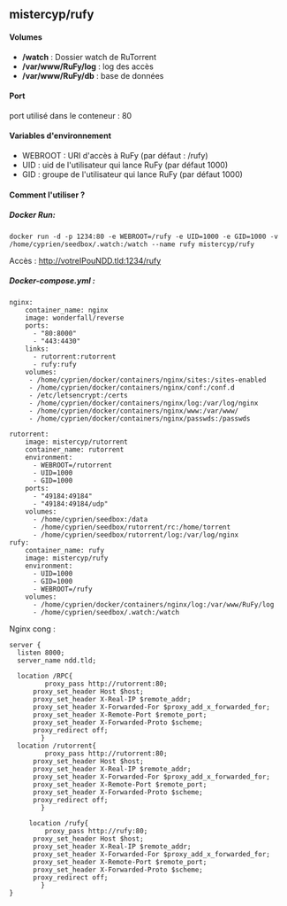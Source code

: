 ## mistercyp/rufy


#### Volumes
- **/watch** : Dossier watch de RuTorrent
- **/var/www/RuFy/log** : log des accès 
- **/var/www/RuFy/db** : base de données

#### Port
port utilisé dans le conteneur : 80 

#### Variables d'environnement
- WEBROOT : URI d'accès à RuFy (par défaut : /rufy)
- UID : uid de l'utilisateur qui lance RuFy (par défaut 1000)
- GID : groupe de l'utilisateur qui lance RuFy (par défaut 1000)

#### Comment l'utiliser ?
##### Docker Run:
```
docker run -d -p 1234:80 -e WEBROOT=/rufy -e UID=1000 -e GID=1000 -v /home/cyprien/seedbox/.watch:/watch --name rufy mistercyp/rufy
```
Accès :  http://votreIPouNDD.tld:1234/rufy

##### Docker-compose.yml :
```
nginx:
    container_name: nginx
    image: wonderfall/reverse
    ports:
      - "80:8000"
      - "443:4430"
    links:
      - rutorrent:rutorrent
      - rufy:rufy
    volumes:
     - /home/cyprien/docker/containers/nginx/sites:/sites-enabled
     - /home/cyprien/docker/containers/nginx/conf:/conf.d
     - /etc/letsencrypt:/certs
     - /home/cyprien/docker/containers/nginx/log:/var/log/nginx
     - /home/cyprien/docker/containers/nginx/www:/var/www/
     - /home/cyprien/docker/containers/nginx/passwds:/passwds

rutorrent:
    image: mistercyp/rutorrent
    container_name: rutorrent
    environment:
      - WEBROOT=/rutorrent
      - UID=1000
      - GID=1000
    ports:
      - "49184:49184"
      - "49184:49184/udp"
    volumes:
      - /home/cyprien/seedbox:/data
      - /home/cyprien/seedbox/rutorrent/rc:/home/torrent 
      - /home/cyprien/seedbox/rutorrent/log:/var/log/nginx 
rufy:
    container_name: rufy
    image: mistercyp/rufy
    environment:
      - UID=1000
      - GID=1000
      - WEBROOT=/rufy
    volumes:
      - /home/cyprien/docker/containers/nginx/log:/var/www/RuFy/log
      - /home/cyprien/seedbox/.watch:/watch
```
Nginx cong :
```
server {
  listen 8000;
  server_name ndd.tld;
  
  location /RPC{
         proxy_pass http://rutorrent:80;
      proxy_set_header Host $host;
      proxy_set_header X-Real-IP $remote_addr;
      proxy_set_header X-Forwarded-For $proxy_add_x_forwarded_for;
      proxy_set_header X-Remote-Port $remote_port;
      proxy_set_header X-Forwarded-Proto $scheme;
      proxy_redirect off;
        }
  location /rutorrent{
         proxy_pass http://rutorrent:80;
      proxy_set_header Host $host;
      proxy_set_header X-Real-IP $remote_addr;
      proxy_set_header X-Forwarded-For $proxy_add_x_forwarded_for;
      proxy_set_header X-Remote-Port $remote_port;
      proxy_set_header X-Forwarded-Proto $scheme;
      proxy_redirect off;
        }
        
     location /rufy{
         proxy_pass http://rufy:80;
      proxy_set_header Host $host;
      proxy_set_header X-Real-IP $remote_addr;
      proxy_set_header X-Forwarded-For $proxy_add_x_forwarded_for;
      proxy_set_header X-Remote-Port $remote_port;
      proxy_set_header X-Forwarded-Proto $scheme;
      proxy_redirect off;
        }          
}
```
